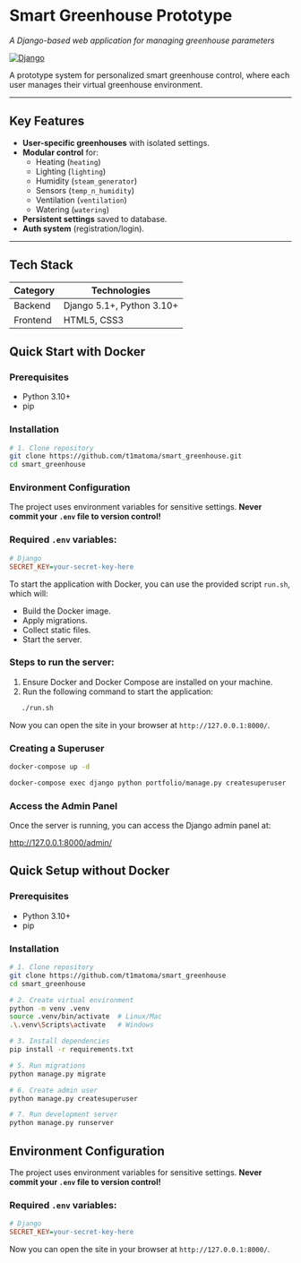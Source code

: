 # Smart Greenhouse Prototype  
*A Django-based web application for managing greenhouse parameters*  

[![Django](https://img.shields.io/badge/Django-5.1-green)](https://www.djangoproject.com/) 

A prototype system for personalized smart greenhouse control, where each user manages their virtual greenhouse environment.  

---

##  Key Features  
- **User-specific greenhouses** with isolated settings.  
- **Modular control** for:  
  - Heating (`heating`)  
  - Lighting (`lighting`)  
  - Humidity (`steam_generator`)  
  - Sensors (`temp_n_humidity`)  
  - Ventilation (`ventilation`)  
  - Watering (`watering`)  
- **Persistent settings** saved to database.  
- **Auth system** (registration/login).  

---

##  Tech Stack
| Category       | Technologies                         |
|----------------|--------------------------------------|
| Backend        | Django 5.1+, Python 3.10+            |
| Frontend       | HTML5, CSS3                          |

## Quick Start with Docker


### Prerequisites
- Python 3.10+
- pip

### Installation
```bash
# 1. Clone repository
git clone https://github.com/t1matoma/smart_greenhouse.git
cd smart_greenhouse
```
###  Environment Configuration

The project uses environment variables for sensitive settings. 
**Never commit your `.env` file to version control!**

### Required `.env` variables:
```ini
# Django
SECRET_KEY=your-secret-key-here
```

To start the application with Docker, you can use the provided script `run.sh`, which will:

- Build the Docker image.
- Apply migrations.
- Collect static files.
- Start the server.

### Steps to run the server:

1. Ensure Docker and Docker Compose are installed on your machine.
2. Run the following command to start the application:

```bash
   ./run.sh
```

Now you can open the site in your browser at `http://127.0.0.1:8000/`.


### Creating a Superuser

```bash
docker-compose up -d
```

```bash
docker-compose exec django python portfolio/manage.py createsuperuser
```
### Access the Admin Panel

Once the server is running, you can access the Django admin panel at:

http://127.0.0.1:8000/admin/




##  Quick Setup without Docker

### Prerequisites
- Python 3.10+
- pip

### Installation
```bash
# 1. Clone repository
git clone https://github.com/t1matoma/smart_greenhouse
cd smart_greenhouse

# 2. Create virtual environment
python -m venv .venv
source .venv/bin/activate  # Linux/Mac
.\.venv\Scripts\activate   # Windows

# 3. Install dependencies
pip install -r requirements.txt

# 5. Run migrations
python manage.py migrate

# 6. Create admin user
python manage.py createsuperuser

# 7. Run development server
python manage.py runserver
```
##  Environment Configuration

The project uses environment variables for sensitive settings. 
**Never commit your `.env` file to version control!**

### Required `.env` variables:
```ini
# Django
SECRET_KEY=your-secret-key-here
```
Now you can open the site in your browser at `http://127.0.0.1:8000/`.
